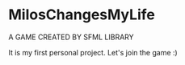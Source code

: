 # MilosChangesMyLife

A GAME CREATED BY SFML LIBRARY 

It is my first personal project. Let's join the game :) 
